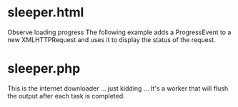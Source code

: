 # sleeper.html
Observe loading progress
The following example adds a ProgressEvent to a new XMLHTTPRequest and uses it to display the status of the request.

# sleeper.php
This is the internet downloader ... just kidding ...
It's a worker that will flush the output after each task is completed.

